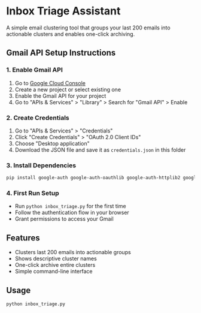 # Inbox Triage Assistant

A simple email clustering tool that groups your last 200 emails into actionable clusters and enables one-click archiving.

## Gmail API Setup Instructions

### 1. Enable Gmail API
1. Go to [Google Cloud Console](https://console.cloud.google.com/)
2. Create a new project or select existing one
3. Enable the Gmail API for your project
4. Go to "APIs & Services" > "Library" > Search for "Gmail API" > Enable

### 2. Create Credentials
1. Go to "APIs & Services" > "Credentials"
2. Click "Create Credentials" > "OAuth 2.0 Client IDs"
3. Choose "Desktop application"
4. Download the JSON file and save it as `credentials.json` in this folder

### 3. Install Dependencies
```bash
pip install google-auth google-auth-oauthlib google-auth-httplib2 google-api-python-client
```

### 4. First Run Setup
- Run `python inbox_triage.py` for the first time
- Follow the authentication flow in your browser
- Grant permissions to access your Gmail

## Features
- Clusters last 200 emails into actionable groups
- Shows descriptive cluster names
- One-click archive entire clusters
- Simple command-line interface

## Usage
```bash
python inbox_triage.py
```
